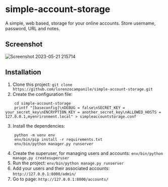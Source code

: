 # simple-account-storage
A simple, web based, storage for your online accounts. Store username, password, URL and notes.

## Screenshot
![Screenshot 2023-05-21 215714](https://github.com/lorenzocampanile/simple-account-storage/assets/17176752/270a6843-f1a2-40b9-9d0f-67609f9adb4c)

## Installation
1. Clone this project: `git clone https://github.com/lorenzocampanile/simple-account-storage.git`
2. Create the configuration file:
```
    cd simple-account-storage
    printf "[baseconfig]\nDEBUG = false\nSECRET_KEY = your_secret_key\nENCRYPTION_KEY = another_secret_key\nALLOWED_HOSTS = 127.0.0.1,myenrironment.local" > simpleaccountstorage.conf
```
3. Install the dependencies:
```
    python -m venv env
    env/bin/pip install -r requirements.txt
    env/bin/python manager.py runserver
```
4. Create the superuser, for managing users and accounts: `env/bin/python manage.py createsuperuser`
5. Run the project: `env/bin/python manage.py runserver`
6. Add your users and their associated accounts: `http://127.0.0.1:8000/admin/`
7. Go to page: `http://127.0.0.1:8000/accounts/`
